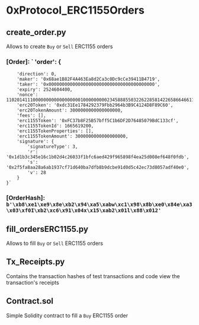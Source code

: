 # 0xProtocol_ERC1155Orders
 
 ## create_order.py
  Allows to create `Buy` or `Sell` ERC1155 orders
  
  ### [Order]: `    'order': {
        'direction': 0,
        'maker': '0x68ae1B82F4A463Ea8d2Ca3c0Dc9cCe39411B4719',
        'taker': '0x0000000000000000000000000000000000000000',
        'expiry': 2524604400,
        'nonce': 110201411100000000000000000010000000002345888550322622858142265866466113455848,
        'erc20Token': '0xdc31Ee1784292379Fbb2964b3B9C4124D8F89C60',
        'erc20TokenAmount': 3000000000000000000,
        'fees': [],
        'erc1155Token': '0xFC37b8F25B57bff5C1b6DF2D76485079BdC133cf',
        'erc1155TokenId': 1665619200,
        'erc1155TokenProperties': [],
        'erc1155TokenAmount': 3000000000000000000,
        'signature': {
            'signatureType': 3,
            'r': '0x1d1b3c345e16c1b02d4c26033f1bfc6aed429f965898f4ea25d008ef648f0fdb',
            's': '0x2f5fa8aa28a6ab1937cf71d640ba7dfb8b9dcbe91d0d5c42ec73d8057adf40e0',
            'v': 28
        }
    }`
  
  
  ### [OrderHash]: `b'\xb8\xe1\xe9\x8e\xb2\x94\xa5\xabw\xc1\x98\x8b\xe0\x84e\xa3\x03\xf0I\xb2\xc6\x91\x04x\x15\xab2\x01l\x88\x012'`
  

## fill_ordersERC1155.py
 Allows to fill `Buy` or `Sell` ERC1155 orders
 
## Tx_Receipts.py
 Contains the transaction hashes of test transactions and code view the transaction's receipts
 
## Contract.sol
 Simple Solidity contract to fill a `Buy` ERC1155 order
